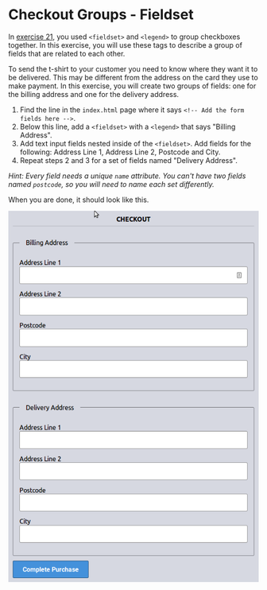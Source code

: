 # Checkout Groups - Fieldset

In [exercise 21](/week-3/21-dietary), you used `<fieldset>` and `<legend>` to group checkboxes together. In this exercise, you will use these tags to describe a group of fields that are related to each other.

To send the t-shirt to your customer you need to know where they want it to be delivered. This may be different from the address on the card they use to make payment. In this exercise, you will create two groups of fields: one for the billing address and one for the delivery address.

1. Find the line in the `index.html` page where it says `<!-- Add the form fields here -->`.
2. Below this line, add a `<fieldset>` with a `<legend>` that says "Billing Address".
3. Add text input fields nested inside of the `<fieldset>`. Add fields for the following: Address Line 1, Address Line 2, Postcode and City.
4. Repeat steps 2 and 3 for a set of fields named "Delivery Address".

_Hint: Every field needs a unique `name` attribute. You can't have two fields named `postcode`, so you will need to name each set differently._

When you are done, it should look like this.

![Screenshot of the billing and delivery address fieldsets](/images/26/solution.png)
